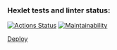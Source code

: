 ### Hexlet tests and linter status:
[![Actions Status](https://github.com/Semeikin-Kirill/frontend-project-lvl4/workflows/hexlet-check/badge.svg)](https://github.com/Semeikin-Kirill/frontend-project-lvl4/actions)
[![Maintainability](https://api.codeclimate.com/v1/badges/78cd7644b9c2a9c40c02/maintainability)](https://codeclimate.com/github/Semeikin-Kirill/frontend-project-lvl4/maintainability)

[Deploy](https://damp-earth-24914.herokuapp.com)